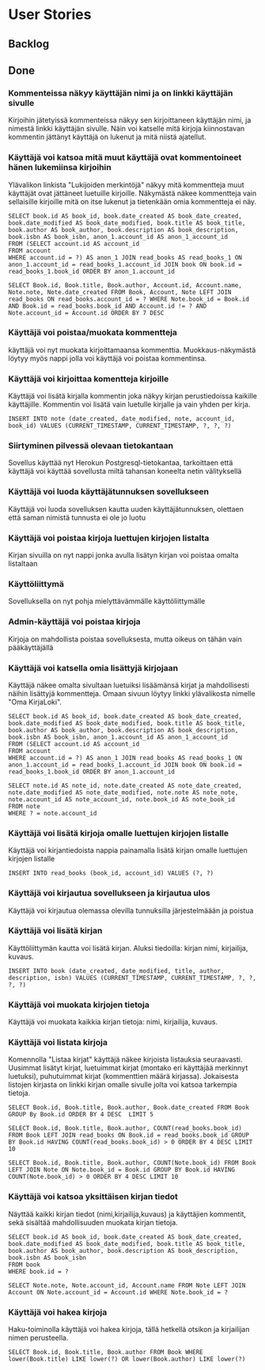 
# User Stories

## Backlog




## Done

### Kommenteissa näkyy käyttäjän nimi ja on linkki käyttäjän sivulle
Kirjoihin jätetyissä kommenteissa näkyy sen kirjoittaneen käyttäjän nimi, ja nimestä linkki käyttäjän sivulle. Näin voi katselle mitä kirjoja kiinnostavan kommentin jättänyt käyttäjä on lukenut ja mitä niistä ajatellut.

### Käyttäjä voi katsoa mitä muut käyttäjä ovat kommentoineet hänen lukemiinsa kirjoihin
Ylävalikon linkista "Lukijoiden merkintöjä" näkyy mitä kommentteja muut käyttäjät ovat jättäneet luetuille kirjoille. Näkymästä näkee kommentteja vain sellaisille kirjoille mitä on itse lukenut ja tietenkään omia kommentteja ei näy.
```
SELECT book.id AS book_id, book.date_created AS book_date_created, book.date_modified AS book_date_modified, book.title AS book_title, book.author AS book_author, book.description AS book_description, book.isbn AS book_isbn, anon_1.account_id AS anon_1_account_id 
FROM (SELECT account.id AS account_id 
FROM account 
WHERE account.id = ?) AS anon_1 JOIN read_books AS read_books_1 ON anon_1.account_id = read_books_1.account_id JOIN book ON book.id = read_books_1.book_id ORDER BY anon_1.account_id

SELECT Book.id, Book.title, Book.author, Account.id, Account.name, Note.note, Note.date_created FROM Book, Account, Note LEFT JOIN read_books ON read_books.account_id = ? WHERE Note.book_id = Book.id AND Book.id = read_books.book_id AND Account.id != ? AND Note.account_id = Account.id ORDER BY 7 DESC
```

### Käyttäjä voi poistaa/muokata kommentteja
käyttäjä voi nyt muokata kirjoittamaansa kommenttia. Muokkaus-näkymästä löytyy myös nappi jolla voi käyttäjä voi poistaa kommentinsa.

### Käyttäjä voi kirjoittaa komentteja kirjoille
Käyttäjä voi lisätä kirjalla kommentin joka näkyy kirjan perustiedoissa kaikille käyttäjille. Kommentin voi lisätä vain luetulle kirjalle ja vain yhden per kirja.
```
INSERT INTO note (date_created, date_modified, note, account_id, book_id) VALUES (CURRENT_TIMESTAMP, CURRENT_TIMESTAMP, ?, ?, ?)
```

### Siirtyminen pilvessä olevaan tietokantaan
Sovellus käyttää nyt Herokun Postgresql-tietokantaa, tarkoittaen että käyttäjä voi käyttää sovellusta miltä tahansan koneelta netin välityksellä

### Käyttäjä voi luoda käyttäjätunnuksen sovellukseen
Käyttäjä voi luoda sovelluksen kautta uuden käyttäjätunnuksen, olettaen että saman nimistä tunnusta ei ole jo luotu

### Käyttäjä voi poistaa kirjoja luettujen kirjojen listalta
Kirjan sivuilla on nyt nappi jonka avulla lisätyn kirjan voi poistaa omalta listaltaan

### Käyttöliittymä
Sovelluksella on nyt pohja mielyttävämmälle käyttöliittymälle

### Admin-käyttäjä voi poistaa kirjoja
Kirjoja on mahdollista poistaa sovelluksesta, mutta oikeus on tähän vain pääkäyttäjällä

### Käyttäjä voi katsella omia lisättyjä kirjojaan
Käyttäjä näkee omalta sivultaan luetuiksi lisäämänsä kirjat ja mahdollisesti näihin lisättyjä kommentteja. Omaan sivuun löytyy linkki ylävalikosta nimelle "Oma KirjaLoki".
```
SELECT book.id AS book_id, book.date_created AS book_date_created, book.date_modified AS book_date_modified, book.title AS book_title, book.author AS book_author, book.description AS book_description, book.isbn AS book_isbn, anon_1.account_id AS anon_1_account_id 
FROM (SELECT account.id AS account_id 
FROM account 
WHERE account.id = ?) AS anon_1 JOIN read_books AS read_books_1 ON anon_1.account_id = read_books_1.account_id JOIN book ON book.id = read_books_1.book_id ORDER BY anon_1.account_id

SELECT note.id AS note_id, note.date_created AS note_date_created, note.date_modified AS note_date_modified, note.note AS note_note, note.account_id AS note_account_id, note.book_id AS note_book_id 
FROM note 
WHERE ? = note.account_id
```

### Käyttäjä voi lisätä kirjoja omalle luettujen kirjojen listalle
Käyttäjä voi kirjantiedoista nappia painamalla lisätä kirjan omalle luettujen kirjojen listalle
```
INSERT INTO read_books (book_id, account_id) VALUES (?, ?)
```

### Käyttäjä voi kirjautua sovellukseen ja kirjautua ulos
Käyttäjä voi kirjautua olemassa olevilla tunnuksilla järjestelmäään ja poistua

### Käyttäjä voi lisätä kirjan
Käyttöliittymän kautta voi lisätä kirjan. Aluksi tiedoilla: kirjan nimi, kirjailija, kuvaus.
```
INSERT INTO book (date_created, date_modified, title, author, description, isbn) VALUES (CURRENT_TIMESTAMP, CURRENT_TIMESTAMP, ?, ?, ?, ?)
```

### Käyttäjä voi muokata kirjojen tietoja
Käyttäjä voi muokata kaikkia kirjan tietoja: nimi, kirjailija, kuvaus.

### Käyttäjä voi listata kirjoja
Komennolla "Listaa kirjat" käyttäjä näkee kirjoista listauksia seuraavasti. Uusimmat lisätyt kirjat, luetuimmat kirjat (montako eri käyttäjää merkinnyt luetuksi), puhutuimmat kirjat (kommenttien määrä kirjassa). Jokaisesta listojen kirjasta on linkki kirjan omalle sivulle jolta voi katsoa tarkempia tietoja.
```
SELECT Book.id, Book.title, Book.author, Book.date_created FROM Book GROUP By Book.id ORDER BY 4 DESC  LIMIT 5

SELECT Book.id, Book.title, Book.author, COUNT(read_books.book_id) FROM Book LEFT JOIN read_books ON Book.id = read_books.book_id GROUP BY Book.id HAVING COUNT(read_books.book_id) > 0 ORDER BY 4 DESC LIMIT 10

SELECT Book.id, Book.title, Book.author, COUNT(Note.book_id) FROM Book LEFT JOIN Note ON Note.book_id = Book.id GROUP BY Book.id HAVING COUNT(Note.book_id) > 0 ORDER BY 4 DESC LIMIT 10
```

### Käyttäjä voi katsoa yksittäisen kirjan tiedot
Näyttää kaikki kirjan tiedot (nimi,kirjailija,kuvaus) ja käyttäjien kommentit, sekä sisältää mahdollisuuden muokata kirjan tietoja. 
```
SELECT book.id AS book_id, book.date_created AS book_date_created, book.date_modified AS book_date_modified, book.title AS book_title, book.author AS book_author, book.description AS book_description, book.isbn AS book_isbn 
FROM book 
WHERE book.id = ?

SELECT Note.note, Note.account_id, Account.name FROM Note LEFT JOIN Account ON Note.account_id = Account.id WHERE Note.book_id = ?
```

### Käyttäjä voi hakea kirjoja
Haku-toiminolla käyttäjä voi hakea kirjoja, tällä hetkellä otsikon ja kirjailijan nimen perusteella.
```
SELECT Book.id, Book.title, Book.author FROM Book WHERE lower(Book.title) LIKE lower(?) OR lower(Book.author) LIKE lower(?)
```

